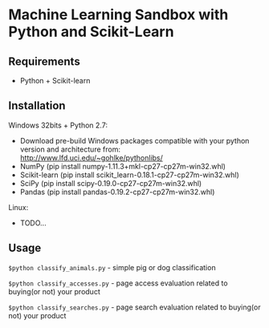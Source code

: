 # Machine Learning Sandbox with Python and Scikit-Learn

## Requirements
* Python + Scikit-learn

## Installation
Windows 32bits + Python 2.7:
* Download pre-build Windows packages compatible with your python version and architecture from: http://www.lfd.uci.edu/~gohlke/pythonlibs/
* NumPy (pip install numpy-1.11.3+mkl-cp27-cp27m-win32.whl)
* Scikit-learn (pip install scikit_learn-0.18.1-cp27-cp27m-win32.whl)
* SciPy (pip install scipy-0.19.0-cp27-cp27m-win32.whl)
* Pandas (pip install pandas-0.19.2-cp27-cp27m-win32.whl)

Linux:
* TODO...

## Usage
```$python classify_animals.py``` - simple pig or dog classification

```$python classify_accesses.py``` - page access evaluation related to buying(or not) your product

```$python classify_searches.py``` - page search evaluation related to buying(or not) your product
